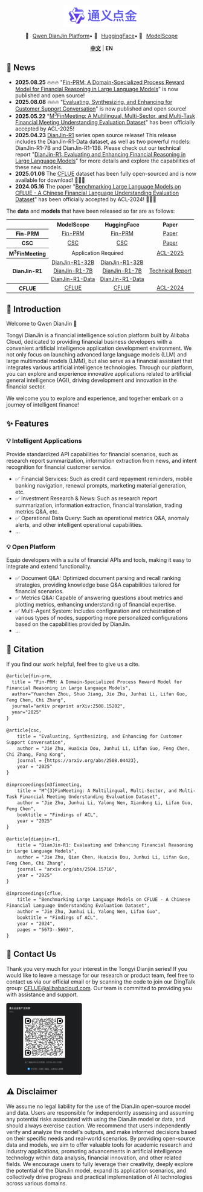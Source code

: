 <div align="center">
    <img src="images/dianjin_logo.png" alt="DianJin Logo" style="width: 200px;">
    <p align="center" style="display: flex; flex-direction: row; justify-content: center; align-items: center">
        💜 <a href="https://tongyi.aliyun.com/dianjin" target="_blank" style="margin-left: 10px">Qwen DianJin Platform</a>  •
        🤗 <a href="https://huggingface.co/DianJin" target="_blank" style="margin-left: 10px">HuggingFace</a>  • 
        🤖 <a href="https://modelscope.cn/organization/tongyi_dianjin" target="_blank" style="margin-left: 10px">ModelScope</a> 
    </p>

[**中文**](README_zh.md) | **EN**

</div>

## 🚀 News 
- **2025.08.25** 🔥🔥🔥 "[Fin-PRM: A Domain-Specialized Process Reward Model for Financial Reasoning in Large Language Models](https://arxiv.org/abs/2508.15202)" is now published and open source!
- **2025.08.08** 🔥🔥🔥 "[Evaluating, Synthesizing, and Enhancing for Customer Support Conversation](https://arxiv.org/abs/2508.04423)" is now published and open source!
- **2025.05.22** "[M<sup>3</sup>FinMeeting: A Multilingual, Multi-Sector, and Multi-Task Financial Meeting Understanding Evaluation Dataset](https://arxiv.org/abs/2506.02510)" has been officially accepted by ACL-2025! 
- **2025.04.23** [DianJin-R1](DianJin-R1/README.md) series open source release! This release includes the DianJin-R1-Data dataset, as well as two powerful models: DianJin-R1-7B and DianJin-R1-13B. Please check out our technical report "[DianJin-R1: Evaluating and Enhancing Financial Reasoning in Large Language Models](https://arxiv.org/abs/2504.15716)" for more details and explore the capabilities of these new models.
- **2025.01.06** The [CFLUE](https://github.com/aliyun/cflue) dataset has been fully open-sourced and is now available for download!  🚀🚀🚀
- **2024.05.16** The paper "[Benchmarking Large Language Models on CFLUE - A Chinese Financial Language Understanding Evaluation Dataset](https://arxiv.org/abs/2405.10542)" has been officially accepted by ACL-2024! 🚀🚀🚀

The **data** and **models** that have been released so far are as follows:

<table style="width: 100%; text-align: center;">
    <tr>
        <td></td>
        <th>ModelScope</th>
        <th>HuggingFace</th>
        <th>Paper</th>
    </tr>
    <tr>
        <th>Fin-PRM</th>
        <td><a href="https://modelscope.cn/organization/tongyi_dianjin">Fin-PRM</a></td>
        <td><a href="https://huggingface.co/DianJin">Fin-PRM</a></td>
        <td><a href="https://arxiv.org/abs/2508.15202">Paper</a></td>
    </tr>
    <tr>
        <th>CSC</th>
        <td><a href="https://www.modelscope.cn/datasets/tongyi_dianjin/DianJin-CSC-Data">CSC</a></td>
        <td><a href="https://huggingface.co/datasets/DianJin/DianJin-CSC-Data">CSC</a></td>
        <td><a href="https://arxiv.org/abs/2508.04423">Paper</a></td>
    </tr>
    <tr>
        <th>M<sup>3</sup>FinMeeting</th>
        <td colspan="2">Application Required</td>
        <td><a href="https://arxiv.org/abs/2506.02510">ACL-2025</a></td>
    </tr>
    <tr>
        <th rowspan="3">DianJin-R1</th>
        <td><a href="https://www.modelscope.cn/models/tongyi_dianjin/DianJin-R1-32B">DianJin-R1-32B</a></td>
        <td><a href="https://huggingface.co/DianJin/DianJin-R1-32B">DianJin-R1-32B</a></td>
        <td rowspan="3"><a href="https://arxiv.org/abs/2504.15716">Technical Report</a></td>
    </tr>
    <tr>
        <td><a href="https://www.modelscope.cn/models/tongyi_dianjin/DianJin-R1-7B">DianJin-R1-7B</a></td>
        <td><a href="https://huggingface.co/DianJin/DianJin-R1-7B">DianJin-R1-7B</a></td>
    </tr>
    <tr>
        <td><a href="https://www.modelscope.cn/datasets/tongyi_dianjin/DianJin-R1-Data">DianJin-R1-Data</a></td>
        <td><a href="https://huggingface.co/datasets/DianJin/DianJin-R1-Data">DianJin-R1-Data</a></td>
    </tr>
    <tr>
        <th>CFLUE</th>
        <td><a href="https://modelscope.cn/datasets/tongyi_dianjin/CFLUE">CFLUE</a></td>
        <td><a href="https://huggingface.co/datasets/DianJin/CFLUE">CFLUE</a></td>
        <td><a href="https://arxiv.org/abs/2405.10542">ACL-2024</a></td>
    </tr>
</table>

## 📝 Introduction

Welcome to Qwen DianJin 👋

Tongyi DianJin is a financial intelligence solution platform built by Alibaba Cloud, 
dedicated to providing financial business developers with a convenient artificial intelligence application development environment. 
We not only focus on launching advanced large language models (LLM) and large multimodal models (LMM), but also serve as a financial assistant that integrates various artificial intelligence technologies. 
Through our platform, you can explore and experience innovative applications related to artificial general intelligence (AGI), driving development and innovation in the financial sector.

We welcome you to explore and experience, and together embark on a journey of intelligent finance!

## ✨ Features

### 💡 Intelligent Applications

Provide standardized API capabilities for financial scenarios, such as research report summarization, information extraction from news, and intent recognition for financial customer service.

- ✅ Financial Services: Such as credit card repayment reminders, mobile banking navigation, renewal prompts, marketing material generation, etc.
- ✅ Investment Research & News: Such as research report summarization, information extraction, financial translation, trading metrics Q&A, etc.
- ✅ Operational Data Query: Such as operational metrics Q&A, anomaly alerts, and other intelligent operational capabilities.
- ...

### 💡 Open Platform

Equip developers with a suite of financial APIs and tools, making it easy to integrate and extend functionality.

- ✅ Document Q&A: Optimized document parsing and recall ranking strategies, providing knowledge base Q&A capabilities tailored for financial scenarios.
- ✅ Metrics Q&A: Capable of answering questions about metrics and plotting metrics, enhancing understanding of financial expertise.
- ✅ Multi-Agent System: Includes configuration and orchestration of various types of nodes, supporting more personalized configurations based on the capabilities provided by DianJin.
- ...

## 🔖 Citation

If you find our work helpful, feel free to give us a cite.

```
@article{fin-prm,
  title = "Fin-PRM: A Domain-Specialized Process Reward Model for Financial Reasoning in Large Language Models",
  author="Yuanchen Zhou, Shuo Jiang, Jie Zhu, Junhui Li, Lifan Guo, Feng Chen, Chi Zhang",
  journal="arXiv preprint arXiv:2508.15202",
  year="2025"
}

@article{csc,
    title = "Evaluating, Synthesizing, and Enhancing for Customer Support Conversation", 
    author = "Jie Zhu, Huaixia Dou, Junhui Li, Lifan Guo, Feng Chen, Chi Zhang, Fang Kong",
    journal = {https://arxiv.org/abs/2508.04423},
    year = "2025"
}

@inproceedings{m3finmeeting,
    title = "M^{3}FinMeeting: A Multilingual, Multi-Sector, and Multi-Task Financial Meeting Understanding Evaluation Dataset",
    author = "Jie Zhu, Junhui Li, Yalong Wen, Xiandong Li, Lifan Guo, Feng Chen",
    booktitle = "Findings of ACL",
    year = "2025"
}

@article{dianjin-r1,
    title = "DianJin-R1: Evaluating and Enhancing Financial Reasoning in Large Language Models", 
    author = "Jie Zhu, Qian Chen, Huaixia Dou, Junhui Li, Lifan Guo, Feng Chen, Chi Zhang",
    journal = "arxiv.org/abs/2504.15716",
    year = "2025"
}

@inproceedings{cflue,
    title = "Benchmarking Large Language Models on CFLUE - A Chinese Financial Language Understanding Evaluation Dataset",
    author = "Jie Zhu, Junhui Li, Yalong Wen, Lifan Guo",
    booktitle = "Findings of ACL",
    year = "2024",
    pages = "5673--5693",
}
```

## 🤝 Contact Us

Thank you very much for your interest in the Tongyi Dianjin series! 
If you would like to leave a message for our research or product team, feel free to contact us via our official email or by scanning the code to join our DingTalk group: CFLUE@alibabacloud.com. 
Our team is committed to providing you with assistance and support.

<img src="images/dianjin_dingding.png" alt="DianJin Logo" style="width: 200px;">


## ⚠️ Disclaimer

We assume no legal liability for the use of the DianJin open-source model and data. Users are responsible for independently assessing and assuming any potential risks associated with using the DianJin model or data, and should always exercise caution.
We recommend that users independently verify and analyze the model's outputs, and make informed decisions based on their specific needs and real-world scenarios.
By providing open-source data and models, we aim to offer valuable tools for academic research and industry applications, promoting advancements in artificial intelligence technology within data analysis, financial innovation, and other related fields.
We encourage users to fully leverage their creativity, deeply explore the potential of the DianJin model, expand its application scenarios, and collectively drive progress and practical implementation of AI technologies across various domains.